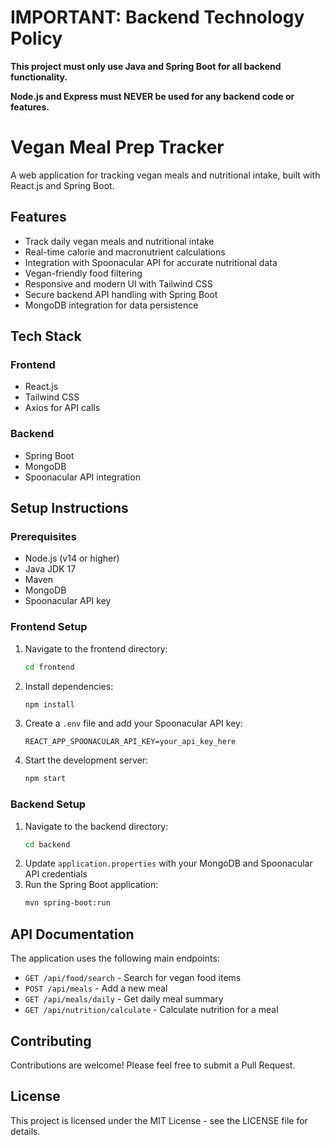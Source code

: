 # IMPORTANT: Backend Technology Policy

**This project must only use Java and Spring Boot for all backend functionality.**

**Node.js and Express must NEVER be used for any backend code or features.**

# Vegan Meal Prep Tracker

A web application for tracking vegan meals and nutritional intake, built with React.js and Spring Boot.

## Features

- Track daily vegan meals and nutritional intake
- Real-time calorie and macronutrient calculations
- Integration with Spoonacular API for accurate nutritional data
- Vegan-friendly food filtering
- Responsive and modern UI with Tailwind CSS
- Secure backend API handling with Spring Boot
- MongoDB integration for data persistence

## Tech Stack

### Frontend
- React.js
- Tailwind CSS
- Axios for API calls

### Backend
- Spring Boot
- MongoDB
- Spoonacular API integration

## Setup Instructions

### Prerequisites
- Node.js (v14 or higher)
- Java JDK 17
- Maven
- MongoDB
- Spoonacular API key

### Frontend Setup
1. Navigate to the frontend directory:
   ```bash
   cd frontend
   ```
2. Install dependencies:
   ```bash
   npm install
   ```
3. Create a `.env` file and add your Spoonacular API key:
   ```
   REACT_APP_SPOONACULAR_API_KEY=your_api_key_here
   ```
4. Start the development server:
   ```bash
   npm start
   ```

### Backend Setup
1. Navigate to the backend directory:
   ```bash
   cd backend
   ```
2. Update `application.properties` with your MongoDB and Spoonacular API credentials
3. Run the Spring Boot application:
   ```bash
   mvn spring-boot:run
   ```

## API Documentation

The application uses the following main endpoints:

- `GET /api/food/search` - Search for vegan food items
- `POST /api/meals` - Add a new meal
- `GET /api/meals/daily` - Get daily meal summary
- `GET /api/nutrition/calculate` - Calculate nutrition for a meal

## Contributing

Contributions are welcome! Please feel free to submit a Pull Request.

## License

This project is licensed under the MIT License - see the LICENSE file for details. 